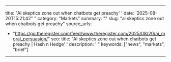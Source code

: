 ﻿---

title: "AI skeptics zone out when chatbots get preachy''
date: '2025-08-20T15:21:42""
category: "Markets"
summary: ""
slug: "ai skeptics zone out when chatbots get preachy"
source_urls:
  - "https://go.theregister.com/feed/www.theregister.com/2025/08/20/ai_moral_persuasion/"
seo:
  title: "AI skeptics zone out when chatbots get preachy | Hash n Hedge''
  description: '"
  keywords: ["news", "markets", "brief"]

---

